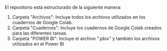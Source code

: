 El repositorio está estructurado de la siguiente manera:
  1. Carpeta "Archivos": Incluye todos los archivos utilizados en los cuadernos de Google Colab.
  2. Carpeta "Cuadernos": Incluye los cuadernos de Google Colab creados para las diferentes tareas.
  3. Carpeta "POWER BI": Incluye el archivo ".pbix" y también los archivos utilizados en el Power BI
